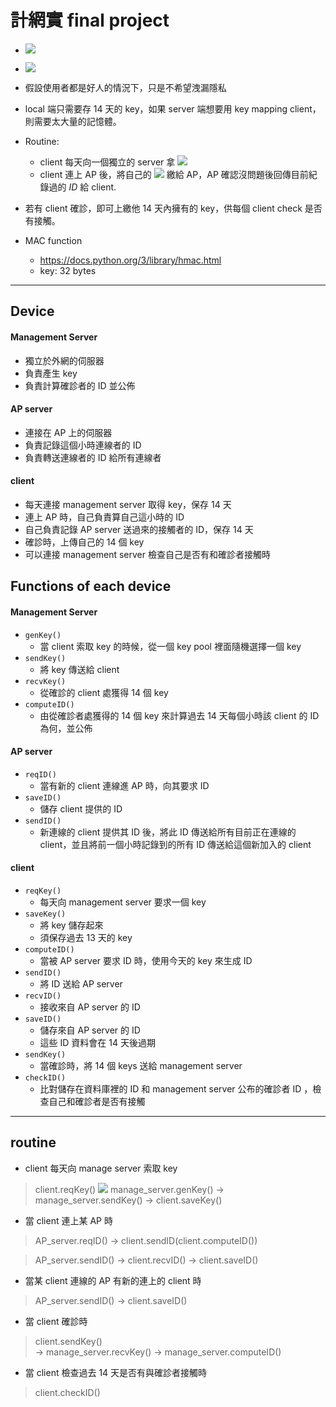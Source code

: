 # 計網實 final project
- ![](https://i.imgur.com/frUxmPz.png)
- ![](https://i.imgur.com/7tmwvLX.png)

- 假設使用者都是好人的情況下，只是不希望洩漏隱私
- local 端只需要存 14 天的 key，如果 server 端想要用 key mapping client，則需要太大量的記憶體。
- Routine:
    - client 每天向一個獨立的 server 拿 <img src="https://render.githubusercontent.com/render/math?math=k_i">
    - client 連上 AP 後，將自己的 <img src="https://render.githubusercontent.com/render/math?math=ID_{ij}"> 繳給 AP，AP 確認沒問題後回傳目前紀錄過的 $ID$ 給 client.
- 若有 client 確診，即可上繳他 14 天內擁有的 key，供每個 client check 是否有接觸。

- MAC function
    - https://docs.python.org/3/library/hmac.html
    - key: 32 bytes

---

## Device
#### Management Server
- 獨立於外網的伺服器
- 負責產生 key
- 負責計算確診者的 ID 並公佈

#### AP server
- 連接在 AP 上的伺服器
- 負責記錄這個小時連線者的 ID 
- 負責轉送連線者的 ID 給所有連線者

#### client
- 每天連接 management server 取得 key，保存 14 天
- 連上 AP 時，自己負責算自己這小時的 ID
- 自己負責記錄 AP server 送過來的接觸者的 ID，保存 14 天
- 確診時，上傳自己的 14 個 key
- 可以連接 management server 檢查自己是否有和確診者接觸時

## Functions of each device
#### Management Server
- `genKey()`
    - 當 client 索取 key 的時候，從一個 key pool 裡面隨機選擇一個 key 
- `sendKey()`
    - 將 key 傳送給 client
- `recvKey()`
    - 從確診的 client 處獲得 14 個 key
- `computeID()`
    - 由從確診者處獲得的 14 個 key 來計算過去 14 天每個小時該 client 的 ID 為何，並公佈

#### AP server
- `reqID()`
    - 當有新的 client 連線進 AP 時，向其要求 ID
- `saveID()`
    - 儲存 client 提供的 ID 
- `sendID()`
    - 新連線的 client 提供其 ID 後，將此 ID 傳送給所有目前正在連線的 client，並且將前一個小時記錄到的所有 ID 傳送給這個新加入的 client


#### client
- `reqKey()`
    - 每天向 management server 要求一個 key
- `saveKey()`
    - 將 key 儲存起來
    - 須保存過去 13 天的 key 
- `computeID()`
    - 當被 AP server 要求 ID 時，使用今天的 key 來生成 ID 
- `sendID()`
    - 將 ID 送給 AP server 
- `recvID()`
    - 接收來自 AP server 的 ID
- `saveID()`
    - 儲存來自 AP server 的 ID
    - 這些 ID 資料會在 14 天後過期
- `sendKey()`
    - 當確診時，將 14 個 keys 送給 management server
- `checkID()`
    - 比對儲存在資料庫裡的 ID 和 management server 公布的確診者 ID ，檢查自己和確診者是否有接觸

---

## routine
- client 每天向 manage server 索取 key
>client.reqKey() 
><img src="https://render.githubusercontent.com/render/math?math=\rightarrow"> manage_server.genKey()  $\rightarrow$ manage_server.sendKey() 
>$\rightarrow$ client.saveKey()
- 當 client 連上某 AP 時
>AP_server.reqID() 
>$\rightarrow$ client.sendID(client.computeID())

> AP_server.sendID() 
>$\rightarrow$ client.recvID() $\rightarrow$ client.saveID()
>
- 當某 client 連線的 AP 有新的連上的 client 時
>AP_server.sendID() 
>$\rightarrow$ client.saveID()
- 當 client 確診時
>client.sendKey()  
>$\rightarrow$ manage_server.recvKey() $\rightarrow$ manage_server.computeID()
- 當 client 檢查過去 14 天是否有與確診者接觸時
>client.checkID() 






